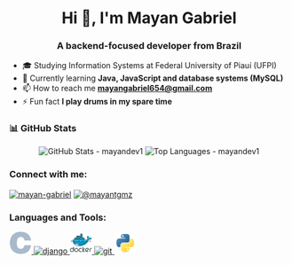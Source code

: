 <h1 align="center">Hi 👋, I'm Mayan Gabriel</h1>
<h3 align="center">A backend-focused developer from Brazil</h3>

- 🎓 Studying Information Systems at Federal University of Piauí (UFPI)
- 🌱 Currently learning **Java, JavaScript and database systems (MySQL)**
- 📫 How to reach me **mayangabriel654@gmail.com**
- ⚡ Fun fact **I play drums in my spare time**

<h3 align="left">📊 GitHub Stats</h3>
<div align="center">
  <img height="180em" src="https://github-readme-stats.vercel.app/api?username=mayandev1&show_icons=true&theme=tokyonight" alt="GitHub Stats - mayandev1" />
  <img height="180em" src="https://github-readme-stats.vercel.app/api/top-langs/?username=mayandev1&layout=compact&langs_count=8&theme=tokyonight" alt="Top Languages - mayandev1" />
</div>

<h3 align="left">Connect with me:</h3>
<p align="left">
<a href="https://linkedin.com/in/mayan-gabriel" target="blank"><img align="center" src="https://raw.githubusercontent.com/rahuldkjain/github-profile-readme-generator/master/src/images/icons/Social/linked-in-alt.svg" alt="mayan-gabriel" height="30" width="40" /></a>
<a href="https://instagram.com/mayantgmz" target="blank"><img align="center" src="https://raw.githubusercontent.com/rahuldkjain/github-profile-readme-generator/master/src/images/icons/Social/instagram.svg" alt="@mayantgmz" height="30" width="40" /></a>
</p>

<h3 align="left">Languages and Tools:</h3>
<p align="left">
  <a href="https://www.cprogramming.com/" target="_blank" rel="noreferrer"> <img src="https://raw.githubusercontent.com/devicons/devicon/master/icons/c/c-original.svg" alt="c" width="40" height="40"/> </a>
  <a href="https://www.djangoproject.com/" target="_blank" rel="noreferrer"> <img src="https://cdn.worldvectorlogo.com/logos/django.svg" alt="django" width="40" height="40"/> </a>
  <a href="https://www.docker.com/" target="_blank" rel="noreferrer"> <img src="https://raw.githubusercontent.com/devicons/devicon/master/icons/docker/docker-original-wordmark.svg" alt="docker" width="40" height="40"/> </a>
  <a href="https://git-scm.com/" target="_blank" rel="noreferrer"> <img src="https://www.vectorlogo.zone/logos/git-scm/git-scm-icon.svg" alt="git" width="40" height="40"/> </a>
  <a href="https://www.python.org" target="_blank" rel="noreferrer"> <img src="https://raw.githubusercontent.com/devicons/devicon/master/icons/python/python-original.svg" alt="python" width="40" height="40"/> </a>
</p>

